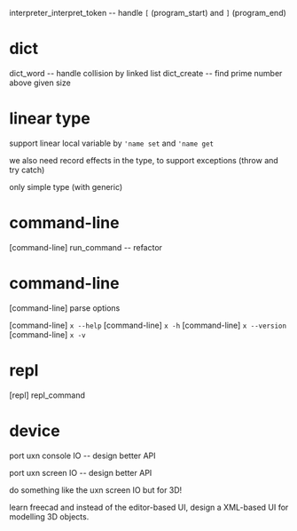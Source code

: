 interpreter_interpret_token -- handle `[` (program_start) and `]` (program_end)

# dict

dict_word -- handle collision by linked list
dict_create -- find prime number above given size

# linear type

support linear local variable by `'name set` and `'name get`

we also need record effects in the type, to support exceptions (throw and try catch)

only simple type (with generic)

# command-line

[command-line] run_command -- refactor

# command-line

[command-line] parse options

[command-line] `x --help`
[command-line] `x -h`
[command-line] `x --version`
[command-line] `x -v`

# repl

[repl] repl_command

# device

port uxn console IO -- design better API

port uxn screen IO -- design better API

do something like the uxn screen IO but for 3D!

learn freecad and instead of the editor-based UI,
design a XML-based UI for modelling 3D objects.
